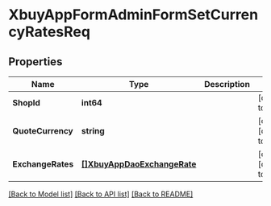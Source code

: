 # XbuyAppFormAdminFormSetCurrencyRatesReq

## Properties
Name | Type | Description | Notes
------------ | ------------- | ------------- | -------------
**ShopId** | **int64** |  | [default to null]
**QuoteCurrency** | **string** |  | [optional] [default to null]
**ExchangeRates** | [**[]XbuyAppDaoExchangeRate**](xbuy.app.dao.ExchangeRate.md) |  | [optional] [default to null]

[[Back to Model list]](../README.md#documentation-for-models) [[Back to API list]](../README.md#documentation-for-api-endpoints) [[Back to README]](../README.md)

